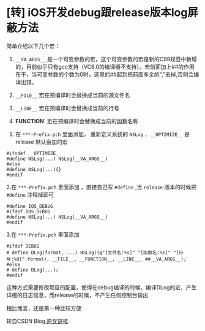 # [转] iOS开发debug跟release版本log屏蔽方法

简单介绍以下几个宏：
  
1) `__VA_ARGS__` 是一个可变参数的宏，这个可变参数的宏是新的C99规范中新增的，目前似乎只有gcc支持（VC6.0的编译器不支持）。宏前面加上##的作用在于，当可变参数的个数为0时，这里的##起到把前面多余的","去掉,否则会编译出错。
  
2) `__FILE__` 宏在预编译时会替换成当前的源文件名
  
3) `__LINE__` 宏在预编译时会替换成当前的行号
  
4) **FUNCTION**\` 宏在预编译时会替换成当前的函数名称

  1. 在 `***-Prefix.pch` 里面添加， 重新定义系统的 `NSLog` ，`__OPTIMIZE__` 是release 默认会加的宏

```
#ifndef __OPTIMIZE__  
#define NSLog(...) NSLog(__VA_ARGS__)  
#else  
#define NSLog(...){}  
#endif  
```


2.在 `***-Prefix.pch` 里面添加 ，直接自己写 `#define` ,当 `release` 版本的时候把 `#define` 注释掉即可

```
#define IOS_DEBUG
#ifdef IOS_DEBUG  
#define NSLog(...) NSLog(__VA_ARGS__)  
#endif  
```


3.在 `***-Prefix.pch` 里面添加

```
#ifdef DEBUG    
# define DLog(format, ...) NSLog((@"[文件名:%s]" "[函数名:%s]" "[行号:%d]" format), __FILE__, __FUNCTION__, __LINE__, ##__VA_ARGS__);    
#else    
# define DLog(...);    
#endif    
```


这种方式需要修改项目的配置，使得在debug编译的时候，编译DLog的宏，产生详细的日志信息，而release的时候，不产生任何控制台输出
  
相比而言，还是第一种比较方便

转自CSDN Blog,[原文链接](http://blog.csdn.net/lvmaker/article/details/43450729).



